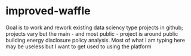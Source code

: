 # improved-waffle
Goal is to work and rework existing data sciency type projects in github; projects vary but the main - and most public - project is around public building energy disclosure policy analysis.
Most of what I am typing here may be useless but I want to get used to using the platform
